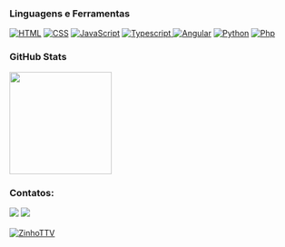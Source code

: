 <div align="left">
  <h3>Linguagens e Ferramentas</h3>
  <a href="https://github.com/ZinhoTTV?tab=repositories&q=&type=&language=html&sort="><img src="https://img.shields.io/badge/HTML5-E34F26?style=for-the-badge&logo=html5&logoColor=white" alt="HTML"/></a>
  <a href="https://github.com/ZinhoTTV?tab=repositories&q=&type=&language=css&sort="><img src="https://img.shields.io/badge/CSS-239120?&style=for-the-badge&logo=css3&logoColor=white" alt="CSS"/></a>
  <a href="https://github.com/ZinhoTTV?tab=repositories&q=&type=&language=javascript&sort="><img src="https://img.shields.io/badge/JavaScript-F7DF1E?style=for-the-badge&logo=javascript&logoColor=black" alt="JavaScript"/></a>
  <a href="https://github.com/ZinhoTTV?tab=repositories&q=&type=&language=typescript&sort="><img src="https://img.shields.io/badge/TypeScript-007ACC?style=for-the-badge&logo=typescript&logoColor=white" alt="Typescript"/</a> 
   <a href="https://github.com/ZinhoTTV?tab=repositories&q=&type=&language=angular&sort="><img src="https://img.shields.io/badge/Angular-DD0031?style=for-the-badge&logo=angular&logoColor=white" alt="Angular"/></a> 
   <a href="https://github.com/ZinhoTTV?tab=repositories&q=&type=&language=python&sort="><img src="https://img.shields.io/badge/python-3670A0?style=for-the-badge&logo=python&logoColor=ffdd54" alt="Python"/></a>
   <a href="https://github.com/ZinhoTTV?tab=repositories&q=&type=&language=php&sort="><img src="https://img.shields.io/badge/php-777BB4?style=for-the-badge&logo=php&logoColor=white" alt="Php"/></a>
   
  
</div>

### GitHub Stats
<img height="180em" src="https://github-readme-stats-git-masterrstaa-rickstaa.vercel.app/api/top-langs/?username=ZinhoTTV&layout=compact&bg_color=000&border_color=30A3DC&title_color=E94D5F&text_color=FFF"/>

### Contatos:

<div>
<a href = "mailto:oldzinho33035@gmail.com"><img src="https://img.shields.io/badge/Gmail-D14836?style=for-the-badge&logo=gmail&logoColor=white" target="_blank"></a>
<a href="https://www.linkedin.com/in/devfrontend-matheus-h-r-de-souza/" target="_blank"><img src="https://img.shields.io/badge/-LinkedIn-%230077B5?style=for-the-badge&logo=linkedin&logoColor=white"></a> 
<br>
<br>
<a href="https://visitor-badge.laobi.icu/"><img src="https://visitor-badge.laobi.icu/badge?page_id=ZinhoTTV" alt="ZinhoTTV"/></a>
